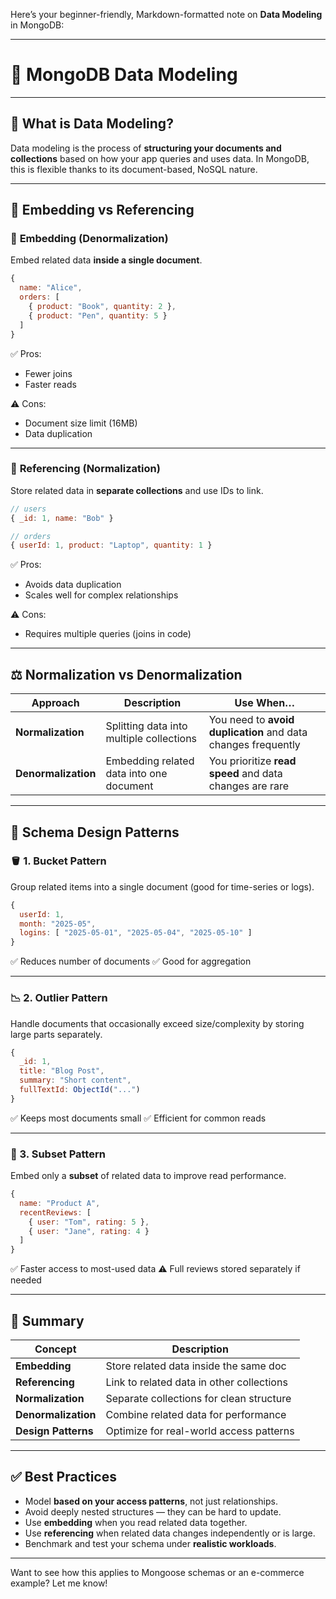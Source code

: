 Here’s your beginner-friendly, Markdown-formatted note on **Data Modeling** in MongoDB:

---

# 📂 MongoDB Data Modeling

---

## 🧾 What is Data Modeling?

Data modeling is the process of **structuring your documents and collections** based on how your app queries and uses data. In MongoDB, this is flexible thanks to its document-based, NoSQL nature.

---

## 🧱 Embedding vs Referencing

### 🧩 **Embedding (Denormalization)**

Embed related data **inside a single document**.

```js
{
  name: "Alice",
  orders: [
    { product: "Book", quantity: 2 },
    { product: "Pen", quantity: 5 }
  ]
}
```

✅ Pros:

* Fewer joins
* Faster reads

⚠️ Cons:

* Document size limit (16MB)
* Data duplication

---

### 🔗 **Referencing (Normalization)**

Store related data in **separate collections** and use IDs to link.

```js
// users
{ _id: 1, name: "Bob" }

// orders
{ userId: 1, product: "Laptop", quantity: 1 }
```

✅ Pros:

* Avoids data duplication
* Scales well for complex relationships

⚠️ Cons:

* Requires multiple queries (joins in code)

---

## ⚖️ Normalization vs Denormalization

| Approach            | Description                              | Use When…                                                     |
| ------------------- | ---------------------------------------- | ------------------------------------------------------------- |
| **Normalization**   | Splitting data into multiple collections | You need to **avoid duplication** and data changes frequently |
| **Denormalization** | Embedding related data into one document | You prioritize **read speed** and data changes are rare       |

---

## 🧠 Schema Design Patterns

### 🪣 1. **Bucket Pattern**

Group related items into a single document (good for time-series or logs).

```js
{
  userId: 1,
  month: "2025-05",
  logins: [ "2025-05-01", "2025-05-04", "2025-05-10" ]
}
```

✅ Reduces number of documents
✅ Good for aggregation

---

### 📉 2. **Outlier Pattern**

Handle documents that occasionally exceed size/complexity by storing large parts separately.

```js
{
  _id: 1,
  title: "Blog Post",
  summary: "Short content",
  fullTextId: ObjectId("...")
}
```

✅ Keeps most documents small
✅ Efficient for common reads

---

### 🎯 3. **Subset Pattern**

Embed only a **subset** of related data to improve read performance.

```js
{
  name: "Product A",
  recentReviews: [
    { user: "Tom", rating: 5 },
    { user: "Jane", rating: 4 }
  ]
}
```

✅ Faster access to most-used data
⚠️ Full reviews stored separately if needed

---

## 🧠 Summary

| Concept             | Description                               |
| ------------------- | ----------------------------------------- |
| **Embedding**       | Store related data inside the same doc    |
| **Referencing**     | Link to related data in other collections |
| **Normalization**   | Separate collections for clean structure  |
| **Denormalization** | Combine related data for performance      |
| **Design Patterns** | Optimize for real-world access patterns   |

---

## ✅ Best Practices

* Model **based on your access patterns**, not just relationships.
* Avoid deeply nested structures — they can be hard to update.
* Use **embedding** when you read related data together.
* Use **referencing** when related data changes independently or is large.
* Benchmark and test your schema under **realistic workloads**.

---

Want to see how this applies to Mongoose schemas or an e-commerce example? Let me know!

